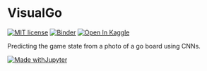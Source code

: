 # VisualGo
[![MIT license](https://img.shields.io/badge/License-MIT-blue.svg)](https://lbesson.mit-license.org/)
[![Binder](https://mybinder.org/badge_logo.svg)](https://mybinder.org/v2/gh/LuanAdemi/VisualGo/HEAD)
<a href="https://www.kaggle.com/luanademi/visualgo"><img src="https://kaggle.com/static/images/open-in-kaggle.svg" alt="Open In Kaggle"></a>


Predicting the game state from a photo of a go board using CNNs.

[![Made withJupyter](https://img.shields.io/badge/Made%20with-Jupyter-orange?style=for-the-badge&logo=Jupyter)](https://jupyter.org/try)
